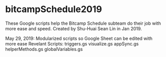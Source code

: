 # bitcampSchedule2019
These Google scripts help the Bitcamp Schedule subteam do their job with more ease and speed. Created by Shu-Huai Sean Lin in Jan 2019.

May 29, 2019:
    Modularized scripts so Google Sheet can be edited with more ease
    Revelant Scripts:
        triggers.gs
        visualize.gs
        appSync.gs
        helperMethods.gs
        globalVariables.gs
